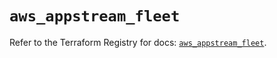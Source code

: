 # `aws_appstream_fleet`

Refer to the Terraform Registry for docs: [`aws_appstream_fleet`](https://registry.terraform.io/providers/hashicorp/aws/6.7.0/docs/resources/appstream_fleet).
